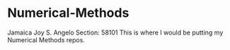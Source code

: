 # Numerical-Methods
Jamaica Joy S. Angelo
Section: 58101
This is where I would be putting my Numerical Methods repos.
